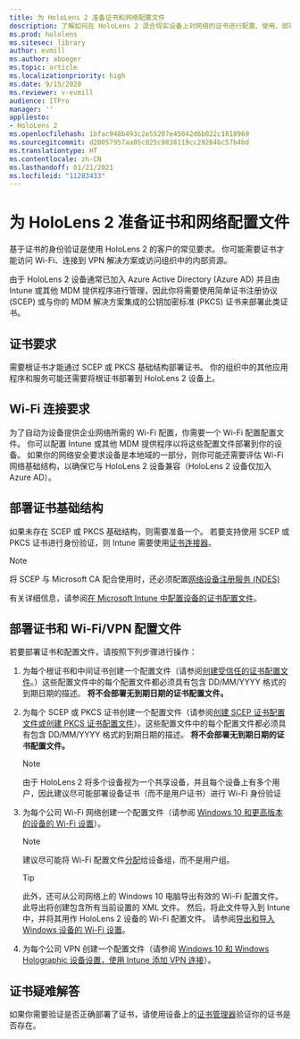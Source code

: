 ```yaml
---
title: 为 HoloLens 2 准备证书和网络配置文件
description: 了解如何在 HoloLens 2 混合现实设备上对网络的证书进行配置、使用、部署和疑难解答。
ms.prod: hololens
ms.sitesec: library
author: evmill
ms.author: aboeger
ms.topic: article
ms.localizationpriority: high
ms.date: 9/15/2020
ms.reviewer: v-evmill
audience: ITPro
manager: ''
appliesto:
- HoloLens 2
ms.openlocfilehash: 1bfac948b493c2e55207e45042d6b022c1818969
ms.sourcegitcommit: d20057957aa05c025c9838119cc29264bc57b4bd
ms.translationtype: HT
ms.contentlocale: zh-CN
ms.lasthandoff: 01/21/2021
ms.locfileid: "11283433"
---
```

# 为 HoloLens 2 准备证书和网络配置文件

基于证书的身份验证是使用 HoloLens 2 的客户的常见要求。 你可能需要证书才能访问 Wi-Fi、连接到 VPN 解决方案或访问组织中的内部资源。

由于 HoloLens 2 设备通常已加入 Azure Active Directory (Azure AD) 并且由 Intune 或其他 MDM 提供程序进行管理，因此你将需要使用简单证书注册协议 (SCEP) 或与你的 MDM 解决方案集成的公钥加密标准 (PKCS) 证书来部署此类证书。

## 证书要求
需要根证书才能通过 SCEP 或 PKCS 基础结构部署证书。 你的组织中的其他应用程序和服务可能还需要将根证书部署到 HoloLens 2 设备上。 

## Wi-Fi 连接要求
为了自动为设备提供企业网络所需的 Wi-Fi 配置，你需要一个 Wi-Fi 配置配置文件。 你可以配置 Intune 或其他 MDM 提供程序以将这些配置文件部署到你的设备。 如果你的网络安全要求设备是本地域的一部分，则你可能还需要评估 Wi-Fi 网络基础结构，以确保它与 HoloLens 2 设备兼容（HoloLens 2 设备仅加入 Azure AD）。

## 部署证书基础结构
如果未存在 SCEP 或 PKCS 基础结构，则需要准备一个。 若要支持使用 SCEP 或 PKCS 证书进行身份验证，则 Intune 需要使用[证书连接器](https://docs.microsoft.com/mem/intune/protect/certificate-connectors)。

> [!NOTE]
> 将 SCEP 与 Microsoft CA 配合使用时，还必须配置[网络设备注册服务 (NDES)](https://docs.microsoft.com/mem/intune/protect/certificates-scep-configure#set-up-ndes)

有关详细信息，请参阅[在 Microsoft Intune 中配置设备的证书配置文件](https://docs.microsoft.com/intune/certificates-configure)。

## 部署证书和 Wi-Fi/VPN 配置文件
若要部署证书和配置文件，请按照下列步骤进行操作：
1.  为每个根证书和中间证书创建一个配置文件（请参阅[创建受信任的证书配置文件](https://docs.microsoft.com/intune/protect/certificates-configure#create-trusted-certificate-profiles)。）这些配置文件中的每个配置文件都必须具有包含 DD/MM/YYYY 格式的到期日期的描述。 **将不会部署无到期日期的证书配置文件。**
1.  为每个 SCEP 或 PKCS 证书创建一个配置文件（请参阅[创建 SCEP 证书配置文件或创建 PKCS 证书配置文件](https://docs.microsoft.com/intune/protect/certficates-pfx-configure#create-a-pkcs-certificate-profile)）。这些配置文件中的每个配置文件都必须具有包含 DD/MM/YYYY 格式的到期日期的描述。 **将不会部署无到期日期的证书配置文件。**

    > [!NOTE]
    > 由于 HoloLens 2 将多个设备视为一个共享设备，并且每个设备上有多个用户，因此建议尽可能部署设备证书（而不是用户证书）进行 Wi-Fi 身份验证

3.  为每个公司 Wi-Fi 网络创建一个配置文件（请参阅 [Windows 10 和更高版本的设备的 Wi-Fi 设置](https://docs.microsoft.com/intune/wi-fi-settings-windows)）。 
    > [!NOTE]
    > 建议尽可能将 Wi-Fi 配置文件[分配](https://docs.microsoft.com/mem/intune/configuration/device-profile-assign)给设备组，而不是用户组。 

    > [!TIP]
    > 此外，还可从公司网络上的 Windows 10 电脑导出有效的 Wi-Fi 配置文件。 此导出将创建包含所有当前设置的 XML 文件。 然后，将此文件导入到 Intune 中，并将其用作 HoloLens 2 设备的 Wi-Fi 配置文件。 请参阅[导出和导入 Windows 设备的 Wi-Fi 设置](https://docs.microsoft.com/mem/intune/configuration/wi-fi-settings-import-windows-8-1)。

4.  为每个公司 VPN 创建一个配置文件（请参阅 [Windows 10 和 Windows Holographic 设备设置，使用 Intune 添加 VPN 连接](https://docs.microsoft.com/intune/vpn-settings-windows-10)）。

## 证书疑难解答

如果你需要验证是否正确部署了证书，请使用设备上的[证书管理器](certificate-manager.md)验证你的证书是否存在。  


